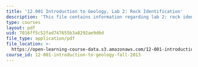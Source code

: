 ```yaml
---
title: '12.001 Introduction to Geology, Lab 2: Rock Identification'
description: 'This file contains information regarding lab 2: rock identification.'
type: courses
layout: pdf
uid: 7016ff5c52fad747655b3a8292ae9d6d
file_type: application/pdf
file_location: >-
  https://open-learning-course-data.s3.amazonaws.com/12-001-introduction-to-geology-fall-2013/7016ff5c52fad747655b3a8292ae9d6d_MIT12_001F13_Lab2_Instrctn.pdf
course_id: 12-001-introduction-to-geology-fall-2013
---
```

